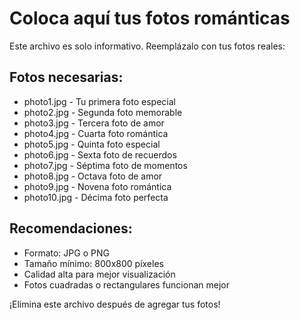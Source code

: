 # Coloca aquí tus fotos románticas

Este archivo es solo informativo. Reemplázalo con tus fotos reales:

## Fotos necesarias:
- photo1.jpg - Tu primera foto especial
- photo2.jpg - Segunda foto memorable
- photo3.jpg - Tercera foto de amor
- photo4.jpg - Cuarta foto romántica
- photo5.jpg - Quinta foto especial
- photo6.jpg - Sexta foto de recuerdos
- photo7.jpg - Séptima foto de momentos
- photo8.jpg - Octava foto de amor
- photo9.jpg - Novena foto romántica
- photo10.jpg - Décima foto perfecta

## Recomendaciones:
- Formato: JPG o PNG
- Tamaño mínimo: 800x800 píxeles
- Calidad alta para mejor visualización
- Fotos cuadradas o rectangulares funcionan mejor

¡Elimina este archivo después de agregar tus fotos!
